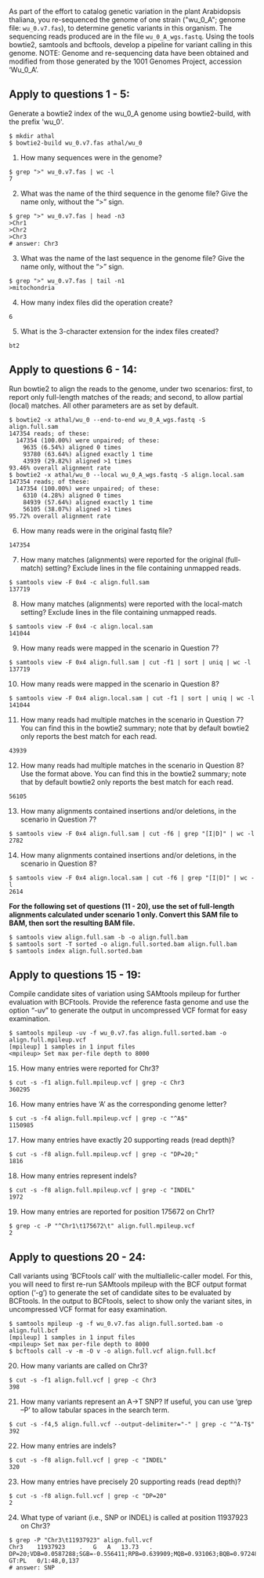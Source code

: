 As part of the effort to catalog genetic variation in the plant Arabidopsis thaliana, you re-sequenced the genome of one strain ("wu_0_A"; genome file: `wu_0.v7.fas`), to determine genetic variants in this organism. The sequencing reads produced are in the file `wu_0_A_wgs.fastq`. Using the tools bowtie2, samtools and bcftools, develop a pipeline for variant calling in this genome. NOTE: Genome and re-sequencing data have been obtained and modified from those generated by the 1001 Genomes Project, accession ‘Wu_0_A’.

## Apply to questions 1 - 5:
Generate a bowtie2 index of the wu_0_A genome using bowtie2-build, with the prefix 'wu_0'.
```console
$ mkdir athal
$ bowtie2-build wu_0.v7.fas athal/wu_0
```

1. How many sequences were in the genome?
```console
$ grep ">" wu_0.v7.fas | wc -l
7
```

2. What was the name of the third sequence in the genome file? Give the name only, without the “>” sign.
```console
$ grep ">" wu_0.v7.fas | head -n3
>Chr1
>Chr2
>Chr3
# answer: Chr3
```

3. What was the name of the last sequence in the genome file? Give the name only, without the “>” sign.
```console
$ grep ">" wu_0.v7.fas | tail -n1
>mitochondria
```

4. How many index files did the operation create?
```console
6
```

5. What is the 3-character extension for the index files created?
```console
bt2
```


## Apply to questions 6 - 14:
Run bowtie2 to align the reads to the genome, under two scenarios: first, to report only full-length matches of the reads; and second, to allow partial (local) matches. All other parameters are as set by default.
```console
$ bowtie2 -x athal/wu_0 --end-to-end wu_0_A_wgs.fastq -S align.full.sam
147354 reads; of these:
  147354 (100.00%) were unpaired; of these:
    9635 (6.54%) aligned 0 times
    93780 (63.64%) aligned exactly 1 time
    43939 (29.82%) aligned >1 times
93.46% overall alignment rate
$ bowtie2 -x athal/wu_0 --local wu_0_A_wgs.fastq -S align.local.sam
147354 reads; of these:
  147354 (100.00%) were unpaired; of these:
    6310 (4.28%) aligned 0 times
    84939 (57.64%) aligned exactly 1 time
    56105 (38.07%) aligned >1 times
95.72% overall alignment rate
```

6. How many reads were in the original fastq file?
```console
147354
```

7. How many matches (alignments) were reported for the original (full-match) setting? Exclude lines in the file containing unmapped reads.
```console
$ samtools view -F 0x4 -c align.full.sam
137719
```

8. How many matches (alignments) were reported with the local-match setting? Exclude lines in the file containing unmapped reads.
```console
$ samtools view -F 0x4 -c align.local.sam
141044
```

9. How many reads were mapped in the scenario in Question 7?
```console
$ samtools view -F 0x4 align.full.sam | cut -f1 | sort | uniq | wc -l
137719
```

10. How many reads were mapped in the scenario in Question 8?
```console
$ samtools view -F 0x4 align.local.sam | cut -f1 | sort | uniq | wc -l
141044
```

11. How many reads had multiple matches in the scenario in Question 7? You can find this in the bowtie2 summary; note that by default bowtie2 only reports the best match for each read.​
```console
43939
```

12. How many reads had multiple matches in the scenario in Question 8? Use the format above. You can find this in the bowtie2 summary; note that by default bowtie2 only reports the best match for each read.​
```console
56105
```

13. How many alignments contained insertions and/or deletions, in the scenario in Question 7?
```console
$ samtools view -F 0x4 align.full.sam | cut -f6 | grep "[I|D]" | wc -l
2782
```

14. How many alignments contained insertions and/or deletions, in the scenario in Question 8?
```console
$ samtools view -F 0x4 align.local.sam | cut -f6 | grep "[I|D]" | wc -l
2614
```

**For the following set of questions (11 - 20), use the set of full-length alignments calculated under scenario 1 only. Convert this SAM file to BAM, then sort the resulting BAM file.**

```console
$ samtools view align.full.sam -b -o align.full.bam
$ samtools sort -T sorted -o align.full.sorted.bam align.full.bam
$ samtools index align.full.sorted.bam
```

## Apply to questions 15 - 19:
Compile candidate sites of variation using SAMtools mpileup for further evaluation with BCFtools. Provide the reference fasta genome and use the option “-uv” to generate the output in uncompressed VCF format for easy examination.

```console
$ samtools mpileup -uv -f wu_0.v7.fas align.full.sorted.bam -o align.full.mpileup.vcf
[mpileup] 1 samples in 1 input files
<mpileup> Set max per-file depth to 8000
```

15. How many entries were reported for Chr3?
```console
$ cut -s -f1 align.full.mpileup.vcf | grep -c Chr3
360295
```

16. How many entries have ‘A’ as the corresponding genome letter?
```console
$ cut -s -f4 align.full.mpileup.vcf | grep -c "^A$"
1150985
```

17. How many entries have exactly 20 supporting reads (read depth)?
```console
$ cut -s -f8 align.full.mpileup.vcf | grep -c "DP=20;"
1816
```

18. How many entries represent indels?
```console
$ cut -s -f8 align.full.mpileup.vcf | grep -c "INDEL"
1972
```

19. How many entries are reported for position 175672 on Chr1?
```console
$ grep -c -P "^Chr1\t175672\t" align.full.mpileup.vcf
2
```

## Apply to questions 20 - 24:
Call variants using ‘BCFtools call’ with the multiallelic-caller model. For this, you will need to first re-run SAMtools mpileup with the BCF output format option (‘-g’) to generate the set of candidate sites to be evaluated by BCFtools. In the output to BCFtools, select to show only the variant sites, in uncompressed VCF format for easy examination.

```console
$ samtools mpileup -g -f wu_0.v7.fas align.full.sorted.bam -o align.full.bcf
[mpileup] 1 samples in 1 input files
<mpileup> Set max per-file depth to 8000
$ bcftools call -v -m -O v -o align.full.vcf align.full.bcf
```

20. How many variants are called on Chr3?
```console
$ cut -s -f1 align.full.vcf | grep -c Chr3
398
```

21. How many variants represent an A->T SNP? If useful, you can use ‘grep –P’ to allow tabular spaces in the search term.
```console
$ cut -s -f4,5 align.full.vcf --output-delimiter="-" | grep -c "^A-T$"
392
```

22. How many entries are indels?
```console
$ cut -s -f8 align.full.vcf | grep -c "INDEL"
320
```

23. How many entries have precisely 20 supporting reads (read depth)?
```console
$ cut -s -f8 align.full.vcf | grep -c "DP=20"
2
```

24. What type of variant (i.e., SNP or INDEL) is called at position 11937923 on Chr3?
```console
$ grep -P "Chr3\t11937923" align.full.vcf
Chr3	11937923	.	G	A	13.73	.	DP=20;VDB=0.0587288;SGB=-0.556411;RPB=0.639909;MQB=0.931063;BQB=0.972484;MQ0F=0;ICB=1;HOB=0.5;AC=1;AN=2;DP4=16,0,4,0;MQ=39	GT:PL	0/1:48,0,137
# answer: SNP
```
